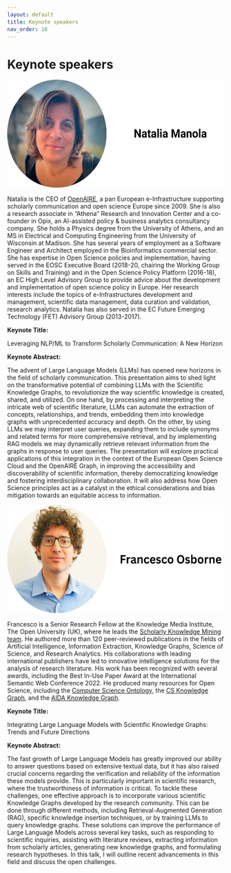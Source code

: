 ```yaml
---
layout: default
title: Keynote speakers
nav_order: 10
---
```


# Keynote speakers

<div align="left" style="margin: 0px auto;">
<img width="550" height="250" src="../natalia-heading.png" alt="francesco"/>
</div>

Natalia is the CEO of [OpenAIRE](https://www.openaire.eu), a pan European e-Infrastructure supporting scholarly communication and open science Europe since 2009. She is also a research associate in “Athena” Research and Innovation Center and a co-founder in Opix, an AI-assisted policy & business analytics consultancy company. She holds a Physics degree from the University of Athens, and an MS in Electrical and Computing Engineering from the University of Wisconsin at Madison. She has several years of employment as a Software Engineer and Architect employed in the Bioinformatics commercial sector. She has expertise in Open Science policies and implementation, having served in the EOSC Executive Board (2018-20, chairing the Working Group on Skills and Training) and in the Open Science Policy Platform (2016-18), an EC High Level Advisory Group to provide advice about the development and implementation of open science policy in Europe. Her research interests include the topics of e-Infrastructures development and management, scientific data management, data curation and validation, research analytics. Natalia has also served in the EC Future Emerging Technology (FET) Advisory Group (2013-2017).

**Keynote Title:**

Leveraging NLP/ML to Transform Scholarly Communication: A New Horizon

**Keynote Abstract:**

The advent of Large Language Models (LLMs) has opened new horizons in the field of scholarly communication. This presentation aims to shed light on the transformative potential of combining LLMs with the Scientific Knowledge Graphs, to revolutionize the way scientific knowledge is created, shared, and utilized. On one hand, by processing and interpreting the intricate web of scientific literature, LLMs can automate the extraction of concepts, relationships, and trends, embedding them into knowledge graphs with unprecedented accuracy and depth. On the other, by using LLMs we may interpret user queries, expanding them to include synonyms and related terms for more comprehensive retrieval, and by implementing RAG models we may dynamically retrieve relevant information from the graphs in response to user queries. The presentation will explore practical applications of this integration in the context of the European Open Science Cloud and the OpenAIRE Graph, in improving the accessibility and discoverability of scientific information, thereby democratizing knowledge and fostering interdisciplinary collaboration. It will also address how Open Science principles act as a catalyst in the ethical considerations and bias mitigation towards an equitable access to information.

<div align="left" style="margin: 0px auto;">
<img width="550" height="250" src="../francesco-heading.png" alt="francesco"/>
</div>


Francesco is a Senior Research Fellow at the Knowledge Media Institute, The Open University (UK), where he leads the [Scholarly Knowledge Mining team](http://skm.kmi.open.ac.uk). He authored more than 120 peer-reviewed publications in the fields of Artificial Intelligence, Information Extraction, Knowledge Graphs, Science of Science, and Research Analytics. His collaborations with leading international publishers have led to innovative intelligence solutions for the analysis of research literature. His work has been recognized with several awards, including the Best In-Use Paper Award at the International Semantic Web Conference 2022. He produced many resources for Open Science, including the [Computer Science Ontology](http://cso.kmi.open.ac.uk), the [CS Knowledge Graph](http://w3id.org/cskg), and the [AIDA Knowledge Graph](http://w3id.org/aida).

**Keynote Title:**

Integrating Large Language Models with Scientific Knowledge Graphs: Trends and Future Directions

**Keynote Abstract:**

The fast growth of Large Language Models has greatly improved our ability to answer questions based on extensive textual data, but it has also raised crucial concerns regarding the verification and reliability of the information these models provide. This is particularly important in scientific research, where the trustworthiness of information is critical. To tackle these challenges, one effective approach is to incorporate various scientific Knowledge Graphs developed by the research community. This can be done through different methods, including Retrieval-Augmented Generation (RAG), specific knowledge insertion techniques, or by training LLMs to query knowledge graphs. These solutions can improve the performance of Large Language Models across several key tasks, such as responding to scientific inquiries, assisting with literature reviews, extracting information from scholarly articles, generating new knowledge graphs, and formulating research hypotheses. In this talk, I will outline recent advancements in this field and discuss the open challenges. 
